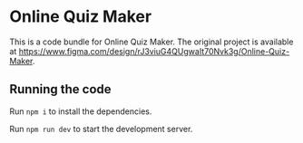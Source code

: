 
  # Online Quiz Maker

  This is a code bundle for Online Quiz Maker. The original project is available at https://www.figma.com/design/rJ3viuG4QUgwaIt70Nvk3g/Online-Quiz-Maker.

  ## Running the code

  Run `npm i` to install the dependencies.

  Run `npm run dev` to start the development server.
  